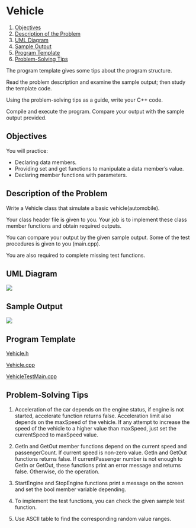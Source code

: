 # Vehicle

1. [Objectives](#objectives)
2. [Description of the Problem](#description-of-the-problem)
3. [UML Diagram](#uml-diagram)
4. [Sample Output](#sample-output)
5. [Program Template](#program-template)
6. [Problem-Solving Tips](#problem-solving-tips)

The program template gives some tips about the program structure. 

Read the problem description and examine the sample output; then study the template code.

Using the problem-solving tips as a guide, write your C++ code.

Compile and execute the program. Compare your output with the sample output provided.

## Objectives

You will practice:

* Declaring data members.
* Providing set and get functions to manipulate a data member’s value.
* Declaring member functions with parameters.



## Description of the Problem

Write a Vehicle class that simulate a basic vehicle(automobile). 

Your class header file is given to you. Your job is to implement these class member functions and obtain required outputs. 

You can compare your output by the given sample output. Some of the test procedures is given to you (main.cpp). 

You are also required to complete missing test functions.

## UML Diagram


<img class="img-responsive" src="https://acsariyildiz.github.io/images/cpp4.png">


## Sample Output


<img class="img-responsive" src="https://acsariyildiz.github.io/images/cpp8.png">

## Program Template

[Vehicle.h](https://raw.githubusercontent.com/acsariyildiz/Notes/master/cpp/Vehicle/Vehicle.h)

[Vehicle.cpp](https://raw.githubusercontent.com/acsariyildiz/Notes/master/cpp/Vehicle/Vehicle.cpp)

[VehicleTestMain.cpp](https://raw.githubusercontent.com/acsariyildiz/Notes/master/cpp/Vehicle/VehicleTestMain.cpp)

## Problem-Solving Tips

1. Acceleration of the car depends on the engine status, if engine is not started, accelerate function returns false. Acceleration limit also depends on the maxSpeed of the vehicle. If any attempt to increase the speed of the vehicle to a higher value than maxSpeed, just set the currentSpeed to maxSpeed value.

2. GetIn and GetOut member functions depend on the current speed and passengerCount. If current speed is non-zero value. GetIn and GetOut functions returns false. If currentPassenger number is not enough to GetIn or GetOut, these functions print an error message and returns false. Otherwise, do the operation.

3. StartEngine and StopEngine functions print a message on the screen and set the bool member variable depending.

4. To implement the test functions, you can check the given sample test function.

5. Use ASCII table to find the corresponding random value ranges.
